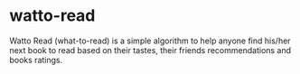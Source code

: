 # watto-read
Watto Read (what-to-read) is a simple algorithm to help anyone find his/her next book to read based on their tastes, their friends recommendations and books ratings. 
